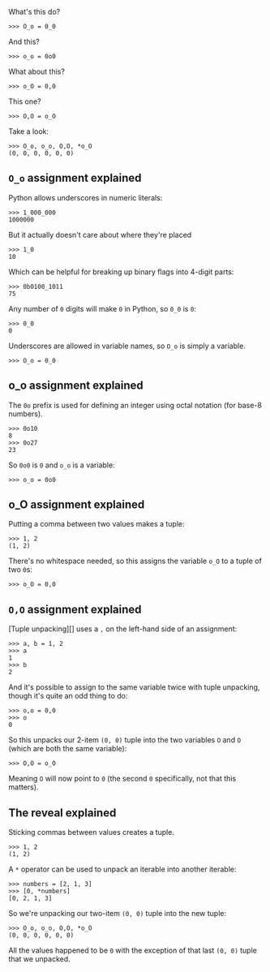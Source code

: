 What's this do?

```
>>> O_o = 0_0
```

And this?

```
>>> o_o = 0o0
```

What about this?

```
>>> o_O = 0,0
```

This one?

```pycon
>>> O,O = o_O
```

Take a look:

```pycon
>>> O_o, o_o, O,O, *o_O
(0, 0, 0, 0, 0, 0)
```


## `O_o` assignment explained

Python allows underscores in numeric literals:

```pycon
>>> 1_000_000
1000000
```

But it actually doesn't care about where they're placed

```pycon
>>> 1_0
10
```

Which can be helpful for breaking up binary flags into 4-digit parts:

```pycon
>>> 0b0100_1011
75
```

Any number of `0` digits will make `0` in Python, so `0_0` is `0`:

```
>>> 0_0
0
```

Underscores are allowed in variable names, so `O_o` is simply a variable.

```
>>> O_o = 0_0
```


## o_o assignment explained

The `0o` prefix is used for defining an integer using octal notation (for base-8 numbers).

```pycon
>>> 0o10
8
>>> 0o27
23
```

So `0o0` is `0` and `o_o` is a variable:

```pycon
>>> o_o = 0o0
```


## o_O assignment explained

Putting a comma between two values makes a tuple:

```pycon
>>> 1, 2
(1, 2)
```

There's no whitespace needed, so this assigns the variable `o_O` to a tuple of two `0`s:

```pycon
>>> o_O = 0,0
```


## `O,O` assignment explained

[Tuple unpacking][] uses a `,` on the left-hand side of an assignment:

```pycon
>>> a, b = 1, 2
>>> a
1
>>> b
2
```

And it's possible to assign to the same variable twice with tuple unpacking, though it's quite an odd thing to do:

```pycon
>>> o,o = 0,0
>>> o
0
```

So this unpacks our 2-item `(0, 0)` tuple into the two variables `O` and `O` (which are both the same variable):

```pycon
>>> O,O = o_O
```

Meaning `O` will now point to `0` (the second `0` specifically, not that this matters).


## The reveal explained

Sticking commas between values creates a tuple.

```pycon
>>> 1, 2
(1, 2)
```

A `*` operator can be used to unpack an iterable into another iterable:

```pycon
>>> numbers = [2, 1, 3]
>>> [0, *numbers]
[0, 2, 1, 3]
```

So we're unpacking our two-item `(0, 0)` tuple into the new tuple:

```pycon
>>> O_o, o_o, O,O, *o_O
(0, 0, 0, 0, 0, 0)
```

All the values happened to be `0` with the exception of that last `(0, 0)` tuple that we unpacked.

